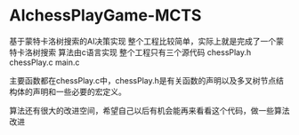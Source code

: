 # AIchessPlayGame-MCTS
基于蒙特卡洛树搜索的AI决策实现
整个工程比较简单，实际上就是完成了一个蒙特卡洛树搜索
算法由c语言实现
整个工程只有三个源代码
chessPlay.h
chessPlay.c
main.c

主要函数都在chessPlay.c中，chessPlay.h是有关函数的声明以及多叉树节点结构体的声明和一些必要的宏定义。

算法还有很大的改进空间，希望自己以后有机会能再来看看这个代码，做一些算法改进
